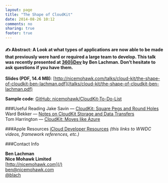 ```yaml
---
layout: page
title: "The Shape of CloudKit"
date: 2014-08-26 10:12
comments: no
sharing: true
footer: true
---
```

#### &#9997; Abstract: A Look at what types of applications are now able to be made that previously were hard or required a large team to develop. This talk was recently presented at [360|iDev](http://360iDev.com) by Ben Lachman. Don’t hesitate to ask questions if you have them.

**Slides (PDF, 14.4 MB)**: [http://nicemohawk.com/talks/cloud-kit/the-shape-of-cloudkit-ben-lachman.pdf](/talks/cloud-kit/the-shape-of-cloudkit-ben-lachman.pdf)

**Sample code**: [GitHub: nicemohawk/CloudKit-To-Do-List](https://github.com/nicemohawk/CloudKit-To-Do-List)

###Useful Reading
Jake Savin — [CloudKit: Square Pegs and Round Holes](http://www.jakesavin.com/2014/07/29)  
Ward Bekker — [Notes on CloudKit Storage and Data Transfers](http://blog.equanimity.nl/blog/2014/06/13/cloudkit-storage-and-data-transfers)  
Tom Harrington — [CloudKit: Moves like Azure](http://www.atomicbird.com/blog/cloudkit-moves-like-azure)  

###Apple Resources
[iCloud Developer Resources](https://developer.apple.com/icloud/index.html) *(this links to WWDC videos, framework references, etc.)*

###Contact Info

**Ben Lachman**  
**Nice Mohawk Limited**  
[http://nicemohawk.com](/)  
[ben@nicemohawk.com](mailto:ben@nicemohawk.com)  
[@blach](http://twitter.com/blach)  

